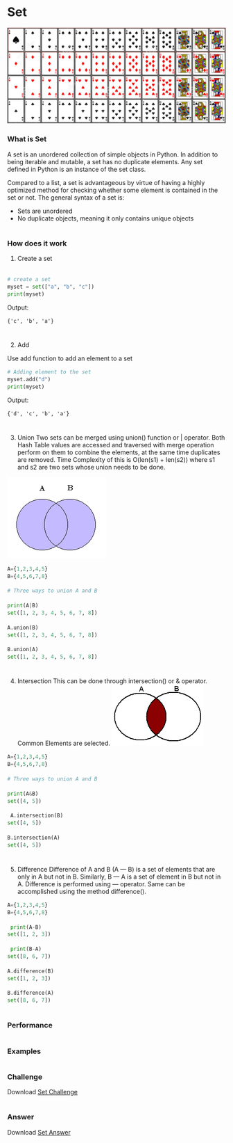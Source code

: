 <!-- 
What is the purpose of the data structure?

What is the performance of the data structure (you will need to talk about big O notation)?

What kind of problems can be solved using the data structure?

How would the data structure be used in Python (in some cases you will need to discuss recursion)?

What kind of errors are common when using the data structure? -->

# Set
![set card](set_card.png)
### What is Set
A set is an unordered collection of simple objects in Python. 
In addition to being iterable and mutable, a set has no duplicate elements.
 Any set defined in Python is an instance of the set class.

Compared to a list, a set is advantageous by virtue of having a highly optimized method for
 checking whether some element is contained in the set or not. The general syntax of a set is:

* Sets are unordered
* No duplicate objects, meaning it only contains unique objects
#
### How does it work
1. Create a set
```python
  
# create a set
myset = set(["a", "b", "c"])
print(myset)
```

Output:
```
{'c', 'b', 'a'}
```
#
2. Add

Use add function to add an element to a set
```python
# Adding element to the set
myset.add("d")
print(myset)
```
Output:
```
{'d', 'c', 'b', 'a'}
```
#
3. Union 
Two sets can be merged using union() function or | operator. 
Both Hash Table values are accessed and traversed with merge operation perform on them to combine the elements, 
at the same time duplicates are removed. Time Complexity of this is O(len(s1) + len(s2)) where s1 and s2 are two sets whose union needs to be done.

![union](set_union.png)

```python
A={1,2,3,4,5}
B={4,5,6,7,8}

# Three ways to union A and B

print(A|B)
set([1, 2, 3, 4, 5, 6, 7, 8])

A.union(B)
set([1, 2, 3, 4, 5, 6, 7, 8])

B.union(A)
set([1, 2, 3, 4, 5, 6, 7, 8])

```
#
4. Intersection
This can be done through intersection() or & operator. Common Elements are selected.
![Intersection](set_intersection.png)
```python
A={1,2,3,4,5}
B={4,5,6,7,8}

# Three ways to union A and B

print(A&B)
set([4, 5])

 A.intersection(B)
set([4, 5])

B.intersection(A)
set([4, 5])
```
#
5. Difference
Difference of A and B (A — B) is a set of elements that are only in A but not in B. Similarly,
 B — A is a set of element in B but not in A.
Difference is performed using — operator. 
Same can be accomplished using the method difference().
```python
A={1,2,3,4,5}
B={4,5,6,7,8}

 print(A-B)
set([1, 2, 3])

 print(B-A)
set([8, 6, 7])

A.difference(B)
set([1, 2, 3])

B.difference(A)
set([8, 6, 7])
```

#
### Performance
#
### Examples
#
### Challenge
Download [Set Challenge](set_challenage.py)
#
### Answer
Download [Set Answer](set_answer.py)
